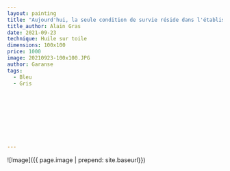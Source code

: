 ```yaml
---
layout: painting
title: "Aujourd'hui, la seule condition de survie réside dans l'établissement d'un rapport plus humble avec la planète."     
title_author: Alain Gras                                                           
date: 2021-09-23
technique: Huile sur toile 
dimensions: 100x100
price: 1000
image: 20210923-100x100.JPG
author: Garanse
tags:
  - Bleu
  - Gris
  
  
  
  
  
  
  
  
  
---
```

![Image]({{ page.image | prepend: site.baseurl}})

